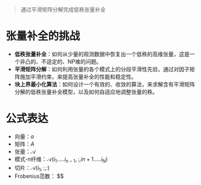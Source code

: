 > 通过平滑矩阵分解完成低秩张量补全
# 张量补全的挑战
- **低秩张量补全**：如何从少量的观测数据中恢复出一个低秩的高维张量，这是一个非凸的、不适定的、NP难的问题。
- **平滑矩阵分解**：如何利用张量的各个模式上的分段平滑性先验，通过对因子矩阵施加平滑约束，来提高张量补全的性能和稳定性。
- **块上界最小化算法**：如何设计一个有效的、收敛的算法，来求解含有平滑矩阵分解的低秩张量补全模型，以及如何自适应地调整张量的秩。
# 公式表达
- 向量：$a$
- 矩阵：$A$
- 张量：$\mathcal{A}$
- 模式-n纤维：$\mathcal{A}(i_1.....i_{n-1},:,i{n+1}.....i_N)$
- 切片：$\mathcal{A}(i_1,:,:)$
- Frobenius范数：  $$